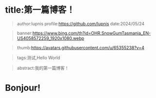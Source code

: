 # title:第一篇博客！

> author:lupnis
> profile:https://github.com/lupnis
> date:2024/05/24

> banner:https://www.bing.com/th?id=OHR.SnowGumTasmania_EN-US4058572259_1920x1080.webp

> thumb:https://avatars.githubusercontent.com/u/65355238?v=4

> tags:测试,Hello World

> abstract:我的第一篇博客！

# Bonjour!
